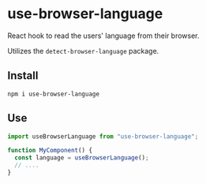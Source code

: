 # use-browser-language

React hook to read the users' language from their browser.

Utilizes the `detect-browser-language` package.

## Install

```
npm i use-browser-language
```

## Use

```js
import useBrowserLanguage from "use-browser-language";

function MyComponent() {
  const language = useBrowserLanguage();
  // ....
}
```
